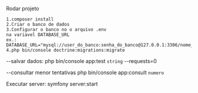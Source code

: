 Rodar projeto

    1.composer install
    2.Criar o banco de dados 
    3.Configurar o banco no o arquivo .env 
    na variavel DATABASE_URL 
    ex.: DATABASE_URL="mysql://user_do_banco:senha_do_banco@127.0.0.1:3306/nome_da_tabela_criada"
    4.php bin/console doctrine:migrations:migrate
   


--salvar dados:
php bin/console app:test `string` --requests=0

--consultar menor tentativas
php bin/console app:consult `numero`

Executar server:
symfony server:start